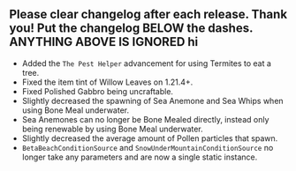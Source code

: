 Please clear changelog after each release.
Thank you!
Put the changelog BELOW the dashes. ANYTHING ABOVE IS IGNORED
hi
-----------------
- Added the `The Pest Helper` advancement for using Termites to eat a tree.
- Fixed the item tint of Willow Leaves on 1.21.4+.
- Fixed Polished Gabbro being uncraftable.
- Slightly decreased the spawning of Sea Anemone and Sea Whips when using Bone Meal underwater.
- Sea Anemones can no longer be Bone Mealed directly, instead only being renewable by using Bone Meal underwater.
- Slightly decreased the average amount of Pollen particles that spawn.
- `BetaBeachConditionSource` and `SnowUnderMountainConditionSource` no longer take any parameters and are now a single static instance.

